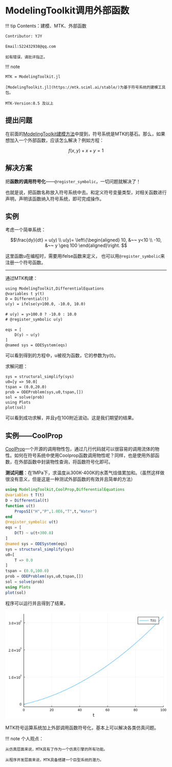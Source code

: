 # ModelingToolkit调用外部函数

!!! tip
    Contents：建模、MTK、外部函数

    Contributor: YJY

    Email:522432938@qq.com

    如有错误，请批评指正。

!!! note

    MTK = ModelingToolkit.jl

    [ModelingToolkit.jl](https://mtk.sciml.ai/stable/)为基于符号系统的建模工具包。

    MTK-Version:8.5 及以上

## 提出问题

在前面的[ModelingToolkit建模方法](./MTK_intro.md)中提到，符号系统是MTK的基石。那么，如果想加入一个外部函数，应该怎么解决？例如方程：

$$f(x,y) + x + y = 1$$

## 解决方案

把**函数的调用符号化**——`@register_symbolic`，一切问题就解决了！

也就是说，把函数名称放入符号系统中去。和定义符号变量类型，对相关函数进行声明，声明该函数纳入符号系统，即可完成操作。

## 实例

考虑一个简单系统：

```math
\frac{dy}{dt}  = u(y) \\ u(y)= \left\{\begin{aligned}
10, &~~ y<10 \\
-10, &~~ y \geq 100
\end{aligned}\right. 
```

这里函数u在编程时，需要用ifelse函数来定义， 也可以用`@register_symbolic`来注册一个符号函数。

---

通过MTK构建：

```example e1
using ModelingToolkit,DifferentialEquations
@variables t y(t)
D = Differential(t)
u(y) = ifelse(y>100.0, -10.0, 10.0)

# u(y) = y>100.0 ? -10.0 : 10.0
# @register_symbolic u(y)

eqs = [
    D(y) ~ u(y)
]
@named sys = ODESystem(eqs)
```

可以看到得到的方程中，u被视为函数，它的参数为y(t)。


求解问题：

```example e1
sys = structural_simplify(sys)
u0=[y => 50.0]
tspan = (0.0,20.0)
prob = ODEProblem(sys,u0,tspan,[])
sol = solve(prob)
using Plots
plot(sol)
```

可以看到成功求解，并且y在100附近波动。这是我们期望的结果。

## 实例——CoolProp

[CoolProp](../Tools/CoolProp.md)一个开源的调用物性包，通过几行代码就可以很容易的调用流体的物性。如何在符号系统中使用Coolprop函数调用物性呢？同样，也是使用外部函数，在外部函数中封装物性查询，将函数符号化即可。

**测试问题**：在1MPa下，求温度从300K-400K的水蒸气焓值累加和。（虽然这样做很没有意义，但是这是一种测试外部函数的有效并且简单的方法）

```julia
using ModelingToolkit,CoolProp,DifferentialEquations
@variables t T(t)
D = Differential(t)
function u(t)
    PropsSI("H","P",1.0E6,"T",t,"Water")
end
@register_symbolic u(t)
eqs = [
    D(T) ~ u(t+300.0)
]
@named sys = ODESystem(eqs)
sys = structural_simplify(sys)
u0=[
    T => 0.0
]
tspan = (0.0,100.0)
prob = ODEProblem(sys,u0,tspan,[])
sol = solve(prob)
using Plots
plot(sol)
```

程序可以运行并且得到了结果，

![1](../assets/MTK_register-09_40_26.png)  

MTK符号运算系统加上外部调用函数符号化，基本上可以解决各类仿真问题。

!!! note
    个人观点：

    从仿真层面来说，MTK具有了作为一个仿真引擎的所有功能。

    从程序开发层面来说，MTK具备搭建一个巨型系统的潜力。
